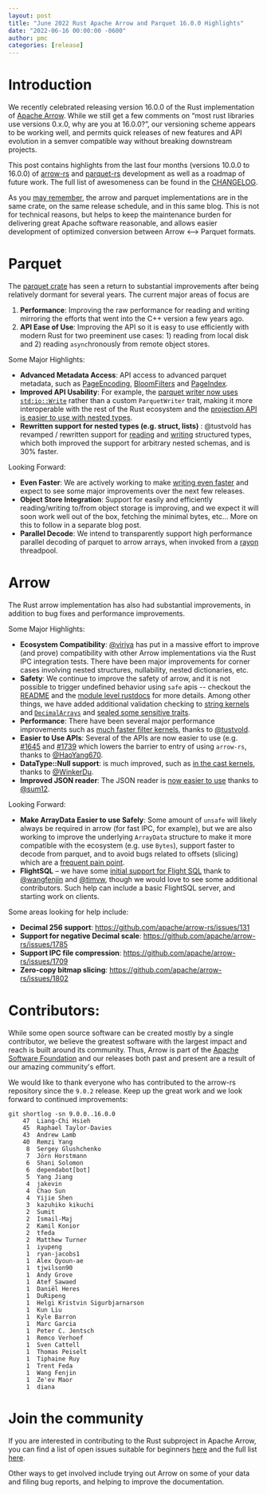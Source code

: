 ```yaml
---
layout: post
title: "June 2022 Rust Apache Arrow and Parquet 16.0.0 Highlights"
date: "2022-06-16 00:00:00 -0600"
author: pmc
categories: [release]
---
```

<!--
{% comment %}
Licensed to the Apache Software Foundation (ASF) under one or more
contributor license agreements.  See the NOTICE file distributed with
this work for additional information regarding copyright ownership.
The ASF licenses this file to you under the Apache License, Version 2.0
(the "License"); you may not use this file except in compliance with
the License.  You may obtain a copy of the License at

http://www.apache.org/licenses/LICENSE-2.0

Unless required by applicable law or agreed to in writing, software
distributed under the License is distributed on an "AS IS" BASIS,
WITHOUT WARRANTIES OR CONDITIONS OF ANY KIND, either express or implied.
See the License for the specific language governing permissions and
limitations under the License.
{% endcomment %}
-->


# Introduction

We recently celebrated releasing version 16.0.0 of the Rust implementation of [Apache Arrow](https://arrow.apache.org/). While we still get a few comments on “most rust libraries use versions 0.x.0, why are you at 16.0.0?”, our versioning scheme appears to be working well, and permits quick releases of new features and API evolution in a semver compatible way without breaking downstream projects.

This post contains highlights from the last four months (versions
10.0.0 to 16.0.0) of
[arrow-rs](https://github.com/apache/arrow-rs/arrow) and
[parquet-rs](https://github.com/apache/arrow-rs/parquet) development
as well as a roadmap of future work. The full list of awesomeness can
be found in the
[CHANGELOG](https://github.com/apache/arrow-rs/blob/master/CHANGELOG.md).

As you [may remember](https://github.com/apache/arrow-rs/issues/1715), the arrow and parquet implementations are in the same crate, on the same release schedule, and in this same blog. This is not for technical reasons, but helps to keep the maintenance burden for delivering great Apache software reasonable, and allows easier development of optimized conversion between Arrow <--> Parquet formats.

# Parquet
The [parquet crate](https://crates.io/crates/parquet) has seen a return to substantial improvements after being relatively dormant for several years. The current major areas of focus are

1. **Performance**: Improving the raw performance for reading and writing mirroring the efforts that went into the C++ version a few years ago.
2. **API Ease of Use**: Improving the API so it is easy to use efficiently with modern Rust for two preeminent use cases: 1) reading from local disk and 2) reading `async`hronously from remote object stores.

Some Major Highlights:

* **Advanced Metadata Access**: API access to advanced parquet metadata, such as [PageEncoding](https://github.com/apache/arrow-rs/pull/1322), [BloomFilters](https://github.com/apache/arrow-rs/pull/1309) and [PageIndex](https://github.com/apache/arrow-rs/pull/1762).
* **Improved API Usability**: For example, the [parquet writer now uses `std:io::Write`](https://github.com/apache/arrow-rs/pull/1719) rather than a custom `ParquetWriter` trait, making it more interoperable with the rest of the Rust ecosystem and the [projection API is easier to use with nested types](https://github.com/apache/arrow-rs/pull/1716).
* **Rewritten support for nested types (e.g. struct, lists)** : @tustvold has revamped / rewritten support for [reading](https://github.com/apache/arrow-rs/pull/1682) and [writing](https://github.com/apache/arrow-rs/pull/1746) structured types, which both improved the support for arbitrary nested schemas, and is 30% faster.

Looking Forward:

* **Even Faster**: We are actively working to make [writing even faster](https://github.com/apache/arrow-rs/issues/1764) and expect to see some major improvements over the next few releases.
* **Object Store Integration**: Support for easily and efficiently reading/writing to/from object storage is improving, and we expect it will soon work well out of the box, fetching the minimal bytes, etc... More on this to follow in a separate blog post.
* **Parallel Decode**: We intend to transparently support high performance parallel decoding of parquet to arrow arrays, when invoked from a [rayon](https://crates.io/crates/rayon) threadpool.

# Arrow

The Rust arrow implementation has also had substantial improvements, in addition to bug fixes and performance improvements.

Some Major Highlights:

* **Ecosystem Compatibility**: [@viriya](https://github.com/viirya) has put in a massive effort to improve (and prove) compatibility with other Arrow implementations via the Rust IPC integration tests. There have been major improvements for corner cases involving nested structures, nullability, nested dictionaries, etc.
* **Safety**: We continue to improve the safety of arrow, and it is not possible to trigger undefined behavior using `safe` apis -- checkout the [README](https://github.com/apache/arrow-rs/tree/master/arrow#safety) and the [module level rustdocs](https://docs.rs/arrow/16.0.0/arrow/#safety-and-security) for more details. Among other things, we have added additional validation checking to [string kernels](https://github.com/apache/arrow-rs/issues/1575) and [`DecimalArrays`](https://github.com/apache/arrow-rs/pull/1767) and [sealed some sensitive traits](https://github.com/apache/arrow-rs/pull/1819).
* **Performance**: There have been several major performance improvements such as [much faster filter kernels](https://github.com/apache/arrow-rs/issues/1288), thanks to [@tustvold](https://github.com/tustvold).
* **Easier to Use APIs**: Several of the APIs are now easier to use (e.g. [#1645](https://github.com/apache/arrow-rs/pull/1645) and [#1739](https://github.com/apache/arrow-rs/pull/1739) which lowers the barrier to entry of using `arrow-rs`, thanks to [@HaoYang670](https://github.com/HaoYang670).
* **DataType::Null support**: is much improved, such as [in the cast kernels](https://github.com/apache/arrow-rs/pull/1572), thanks to [@WinkerDu](https://github.com/WinkerDu).
* **Improved JSON reader**: The JSON reader is [now easier to use](https://github.com/apache/arrow-rs/pull/1451) thanks to [@sum12](https://github.com/sum12).

Looking Forward:
* **Make ArrayData Easier to use Safely**: Some amount of `unsafe` will likely always be required in arrow (for fast IPC, for example), but we are also working to improve the underlying `ArrayData` structure to make it more compatible with the ecosystem (e.g. use `Bytes`), support faster to decode from parquet, and to avoid bugs related to offsets (slicing) which are a [frequent pain point](https://github.com/apache/arrow-rs/issues/1799).
* **FlightSQL** – we have some [initial support for Flight SQL](https://github.com/apache/arrow-rs/pulls?q=flightsql) thank to [@wangfenjin](https://github.com/wangfenjin) and [@timvw](https://github.com/timvw), though we would love to see some additional contributors. Such help can include a basic FlightSQL server, and starting work on clients.

Some areas looking for help include:

* **Decimal 256 support**: <https://github.com/apache/arrow-rs/issues/131>
* **Support for negative Decimal scale**: <https://github.com/apache/arrow-rs/issues/1785>
* **Support IPC file compression**: <https://github.com/apache/arrow-rs/issues/1709>
* **Zero-copy bitmap slicing**: <https://github.com/apache/arrow-rs/issues/1802>


# Contributors:

While some open source software can be created mostly by a single contributor, we believe the greatest software with the largest impact and reach is built around its community. Thus, Arrow is part of the [Apache Software Foundation](https://www.apache.org/) and our releases both past and present are a result of our amazing community's effort.

We would like to thank everyone who has contributed to the arrow-rs repository since the `9.0.2` release. Keep up the great work and we look forward to continued improvements:

```console
git shortlog -sn 9.0.0..16.0.0
    47  Liang-Chi Hsieh
    45  Raphael Taylor-Davies
    43  Andrew Lamb
    40  Remzi Yang
     8  Sergey Glushchenko
     7  Jörn Horstmann
     6  Shani Solomon
     6  dependabot[bot]
     5  Yang Jiang
     4  jakevin
     4  Chao Sun
     4  Yijie Shen
     3  kazuhiko kikuchi
     2  Sumit
     2  Ismail-Maj
     2  Kamil Konior
     2  tfeda
     2  Matthew Turner
     1  iyupeng
     1  ryan-jacobs1
     1  Alex Qyoun-ae
     1  tjwilson90
     1  Andy Grove
     1  Atef Sawaed
     1  Daniël Heres
     1  DuRipeng
     1  Helgi Kristvin Sigurbjarnarson
     1  Kun Liu
     1  Kyle Barron
     1  Marc Garcia
     1  Peter C. Jentsch
     1  Remco Verhoef
     1  Sven Cattell
     1  Thomas Peiselt
     1  Tiphaine Ruy
     1  Trent Feda
     1  Wang Fenjin
     1  Ze'ev Maor
     1  diana
```

# Join the community

If you are interested in contributing to the Rust subproject in Apache Arrow, you can find a list of open issues
suitable for beginners [here](https://github.com/apache/arrow-rs/issues?q=is%3Aissue+is%3Aopen+label%3A%22good+first+issue%22)
and the full list [here](https://github.com/apache/arrow-rs/issues).

Other ways to get involved include trying out Arrow on some of your data and filing bug reports, and helping to
improve the documentation.

